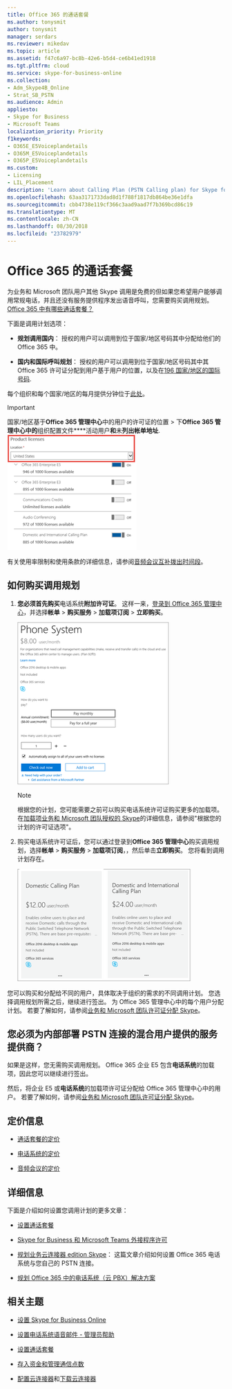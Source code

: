 ```yaml
---
title: Office 365 的通话套餐
ms.author: tonysmit
author: tonysmit
manager: serdars
ms.reviewer: mikedav
ms.topic: article
ms.assetid: f47c6a97-bc8b-42e6-b5d4-ce6b41ed1918
ms.tgt.pltfrm: cloud
ms.service: skype-for-business-online
ms.collection:
- Adm_Skype4B_Online
- Strat_SB_PSTN
ms.audience: Admin
appliesto:
- Skype for Business
- Microsoft Teams
localization_priority: Priority
f1keywords:
- O365E_E5Voiceplandetails
- O365M_E5Voiceplandetails
- O365P_E5Voiceplandetails
ms.custom:
- Licensing
- LIL_Placement
description: 'Learn about Calling Plan (PSTN Calling plan) for Skype for business options and how to get licenses for your organization. '
ms.openlocfilehash: 63aa3171733dad8d1f788f1817db864be36e1dfa
ms.sourcegitcommit: cbb4738e119cf366c3aad9aad7f7b369bcd86c19
ms.translationtype: MT
ms.contentlocale: zh-CN
ms.lasthandoff: 08/30/2018
ms.locfileid: "23782979"
---
```

# <a name="calling-plans-for-office-365"></a>Office 365 的通话套餐

为业务和 Microsoft 团队用户其他 Skype 调用是免费的但如果您希望用户能够调用常规电话，并且还没有服务提供程序发出语音呼叫，您需要购买调用规划。 [Office 365 中有哪些通话套餐？](what-are-calling-plans-in-office-365.md)
  
下面是调用计划选项：
  
- **规划调用国内**： 授权的用户可以调用到位于国家/地区号码其中分配给他们的 Office 365 中。
    
- **国内和国际呼叫规划**： 授权的用户可以调用到位于国家/地区号码其中其 Office 365 许可证分配到用户基于用户的位置，以及在[196 国家/地区的国际号码](country-and-region-availability-for-audio-conferencing-and-calling-plans/users-can-make-outbound-calls-to-these-countries-and-regions.md).
    
每个组织和每个国家/地区的每月提供分钟位于[此处](country-and-region-availability-for-audio-conferencing-and-calling-plans/country-and-region-availability-for-audio-conferencing-and-calling-plans.md)。
  
> [!IMPORTANT]
> 国家/地区基于**Office 365 管理中心**中的用户的许可证的位置 > 下**Office 365 管理中心中的**组织配置文件****活动用户**和**未**列出帐单地址**.   
![用户的许可证位置](media/cc1e16d1-8a5e-43e0-99a3-dc991efdfbab.png)
  
有关使用率限制和使用条款的详细信息，请参阅[音频会议互补拨出时间段](complimentary-dial-out-period.md)。
  
## <a name="how-to-buy-a-calling-plan"></a>如何购买调用规划

1. **您必须首先购买**电话系统**附加许可证**。 这样一来，[登录到 Office 365 管理中心](https://portal.office.com/adminportal/home?add=sub&amp;adminportal=1#/catalog)，并选择**帐单** > **购买服务** > **加载项订阅** > **立即购买**。
    
    ![购买云 PBX 许可证时，您将看到一个选项以购买调用规划语音。](media/5893fca0-292c-4cdf-9b43-c507a8b44b74.png)
  
    > [!NOTE]
    > 根据您的计划，您可能需要之前可以购买电话系统许可证购买更多的加载项。 在[加载项业务和 Microsoft 团队授权的 Skype](/SkypeForBusiness/skype-for-business-and-microsoft-teams-add-on-licensing/skype-for-business-and-microsoft-teams-add-on-licensing)的详细信息，请参阅"根据您的计划的许可证选项"。
  
2. 购买电话系统许可证后，您可以通过登录到**Office 365 管理中心**购买调用规划，选择**帐单** > **购买服务** > **加载项订阅**，，然后单击**立即购买**。 您将看到调用计划存在。
    
    ![购买云 PBX 许可证后，您可以购买语音呼叫计划。](media/ab2d6dce-56eb-4bbc-ac1a-430b0c065d18.png)
  
您可以购买和分配给不同的用户，具体取决于组织的需求的不同调用计划。 您选择调用规划所需之后，继续进行签出。 为 Office 365 管理中心中的每个用户分配计划。 若要了解如何，请参阅[业务和 Microsoft 团队许可证分配 Skype](/SkypeForBusiness/skype-for-business-and-microsoft-teams-add-on-licensing/assign-skype-for-business-and-microsoft-teams-licenses)。
  
## <a name="do-you-have-a-service-provider-that-provides-on-premises-pstn-connectivity-for-hybrid-users"></a>您必须为内部部署 PSTN 连接的混合用户提供的服务提供商？

如果是这样，您无需购买调用规划。 Office 365 企业 E5 包含**电话系统**的加载项，因此您可以继续进行签出。
  
然后，将企业 E5 或**电话系统**的加载项许可证分配给 Office 365 管理中心中的用户。 若要了解如何，请参阅[业务和 Microsoft 团队许可证分配 Skype](/SkypeForBusiness/skype-for-business-and-microsoft-teams-add-on-licensing/assign-skype-for-business-and-microsoft-teams-licenses)。
  
## <a name="pricing-information"></a>定价信息

- [通话套餐的定价](https://go.microsoft.com/fwlink/?LinkId=799761)
    
- [电话系统的定价](https://go.microsoft.com/fwlink/?linkid=799763)
    
- [音频会议的定价](https://go.microsoft.com/fwlink/?linkid=799762)
    
## <a name="for-more-information"></a>详细信息

下面是介绍如何设置您调用计划的更多文章：
  
- [设置通话套餐](set-up-calling-plans.md)
    
- [Skype for Business 和 Microsoft Teams 外接程序许可](/SkypeForBusiness/skype-for-business-and-microsoft-teams-add-on-licensing/skype-for-business-and-microsoft-teams-add-on-licensing)
    
- [规划业务云连接器 edition Skype](https://technet.microsoft.com/EN-US/library/Mt605227.aspx)： 这篇文章介绍如何设置 Office 365 电话系统与您自己的 PSTN 连接。
    
- [规划 Office 365 中的电话系统（云 PBX）解决方案](https://go.microsoft.com/fwlink/p/?LinkId=717926)
    
   
## <a name="related-topics"></a>相关主题

- [设置 Skype for Business Online](/SkypeForBusiness/set-up-skype-for-business-online/set-up-skype-for-business-online)
    
- [设置电话系统语音邮件 - 管理员帮助](set-up-phone-system-voicemail.md)
    
- [设置通话套餐](set-up-calling-plans.md)
    
- [存入资金和管理通信点数](add-funds-and-manage-communications-credits.md)
    
- [配置云连接器](https://technet.microsoft.com/en-us/library/mt605228.aspx)和[下载云连接器](https://aka.ms/CloudConnectorInstaller)
  
  
 
